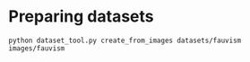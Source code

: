 # Preparing datasets

```
python dataset_tool.py create_from_images datasets/fauvism images/fauvism
```